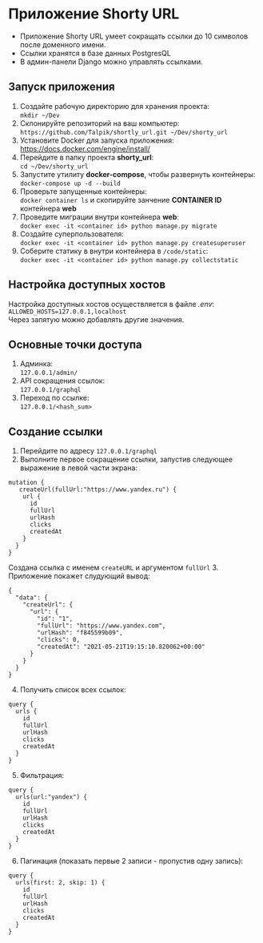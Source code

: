# Приложение Shorty URL
* Приложение Shorty URL умеет сокращать ссылки до 10 символов после доменного имени. 
* Ссылки хранятся в базе данных PostgresQL
* В админ-панели Django можно управлять ссылками.
## Запуск приложения
1. Создайте рабочую директорию для хранения проекта:
<br> `mkdir ~/Dev`
2. Склонируйте репозиторий на ваш компьютер:
<br> `https://github.com/Talpik/shortly_url.git ~/Dev/shorty_url`
3. Установите Docker для запуска приложения:
<br> <https://docs.docker.com/engine/install/>
4. Перейдите в папку проекта **shorty_url**:
<br> `cd ~/Dev/shorty_url`
5. Запустите утилиту **docker-compose**, чтобы развернуть контейнеры:
<br> `docker-compose up -d --build`
6. Проверьте запущенные контейнеры:
<br> `docker container ls` и скопируйте занчение **CONTAINER ID** контейнера **web**
7. Проведите миграции внутри контейнера **web**:
<br> `docker exec -it <container id> python manage.py migrate`
8. Создайте суперпользователя:
<br> `docker exec -it <container id> python manage.py createsuperuser`
9. Соберите статику в внутри контейнера в `/code/static`:
<br> `docker exec -it <container id> python manage.py collectstatic`
## Настройка доступных хостов
Настройка доступных хостов осуществляется в файле *.env*:
<br> `ALLOWED_HOSTS=127.0.0.1,localhost`
<br> Через запятую можно добавлять другие значения.
## Основные точки доступа
1. Админка:          <br>`127.0.0.1/admin/`
2. API сокращения ссылок:         <br>`127.0.0.1/graphql`
3. Переход по ссылке: <br>`127.0.0.1/<hash_sum>`
## Создание ссылки
1. Перейдите по адресу `127.0.0.1/graphql`
2. Выполните первое сокращение ссылки, запустив следующее выражение в левой части экрана:
```
mutation {
   createUrl(fullUrl:"https://www.yandex.ru") {
    url {
      id
      fullUrl
      urlHash
      clicks
      createdAt
    }
  }
}
```
Создана ссылка с именем `createURL` и аргументом `fullUrl`
3. Приложение покажет слудующий вывод:
```
{
  "data": {
    "createUrl": {
      "url": {
        "id": "1",
        "fullUrl": "https://www.yandex.com",
        "urlHash": "f845599b09",
        "clicks": 0,
        "createdAt": "2021-05-21T19:15:10.820062+00:00"
      }
    }
  }
}
```
4. Получить список всех ссылок:
```
query {
  urls {
    id
    fullUrl
    urlHash
    clicks
    createdAt
  }
}
```
5. Фильтрация:
```
query {
  urls(url:"yandex") {
    id
    fullUrl
    urlHash
    clicks
    createdAt
  }
}
```
6. Пагинация (показать первые 2 записи - пропустив одну запись):
```
query {
  urls(first: 2, skip: 1) {
    id
    fullUrl
    urlHash
    clicks
    createdAt
  }
}
```

